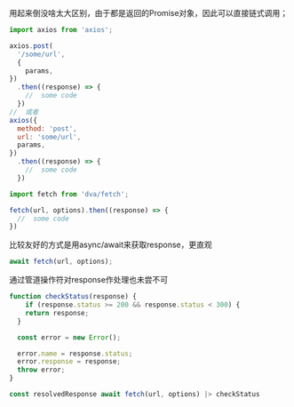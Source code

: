 用起来倒没啥太大区别，由于都是返回的Promise对象，因此可以直接链式调用；
```js
import axios from 'axios';

axios.post(
  '/some/url',
  {
    params,
})
  .then((response) => {
    //  some code
  })
//  或者
axios({
  method: 'post',
  url: 'some/url',
  params,
})
  .then((response) => {
    //  some code
  })
```
```js
import fetch from 'dva/fetch';

fetch(url, options).then((response) => {
  //  some code
})
```

比较友好的方式是用async/await来获取response，更直观
```js
await fetch(url, options);
```

通过管道操作符对response作处理也未尝不可
```js
function checkStatus(response) {
    if (response.status >= 200 && response.status < 300) {
    return response;
  }

  const error = new Error();

  error.name = response.status;
  error.response = response;
  throw error;
}

const resolvedResponse await fetch(url, options) |> checkStatus
```
